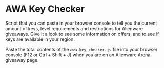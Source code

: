 # AWA Key Checker
Script that you can paste in your browser console to tell you the current amount of keys, level requirements and restrictions for Alienware giveaways.
Give it a look to see some information on offers, and to see if keys are available in your region.

Paste the total contents of the `awa_key_checker.js` file into your browser console (F12 or Ctrl + Shift + J)
when you are on an Alienware Arena giveaway page.
